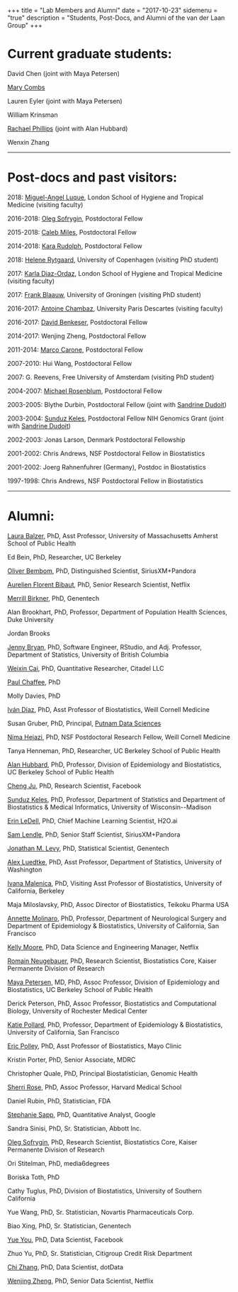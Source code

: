 +++
title = "Lab Members and Alumni"
date = "2017-10-23"
sidemenu = "true"
description = "Students, Post-Docs, and Alumni of the van der Laan Group"
+++

# Current graduate students:

David Chen (joint with Maya Petersen)

[Mary Combs](https://scholar.google.com/citations?hl=en&user=wre9B6sAAAAJ&view_op=list_works&gmla=AJsN-F7yLy66KA7lFtgbplbfWLjT8wqTkTudorfbQorsulKooTCXEZ68qpORwUdNeERtJ5oT1CIMv9qQInTxV50LbAnFaTmoTw)

Lauren Eyler (joint with Maya Petersen)

William Krinsman

[Rachael Phillips](https://www.linkedin.com/in/rachaelvphillips) (joint with
Alan Hubbard)

Wenxin Zhang

---

# Post-docs and past visitors:

2018: [Miguel-Angel
Luque](https://www.lshtm.ac.uk/aboutus/people/luque.miguel-angel), London School
of Hygiene and Tropical Medicine (visiting faculty)

2016-2018: [Oleg Sofrygin](https://divisionofresearch.kaiserpermanente.org/researchers/sofrygin-oleg), Postdoctoral Fellow

2015-2018: [Caleb Miles](https://calebhmiles.github.io/), Postdoctoral Fellow

2014-2018: [Kara Rudolph](http://www.biostat.jhsph.edu/~krudolph/), Postdoctoral
Fellow

2018: [Helene
Rytgaard](https://www.linkedin.com/in/helene-charlotte-rytgaard-996341134/),
University of Copenhagen (visiting PhD student)

2017: [Karla
Diaz-Ordaz](ihttps://www.lshtm.ac.uk/aboutus/people/diaz-ordaz.karla), London
School of Hygiene and Tropical Medicine (visiting faculty)

2017: [Frank Blaauw](https://netlify.frbl.eu/), University of Groningen
(visiting PhD student)

2016-2017: [Antoine Chambaz]( http://helios.mi.parisdescartes.fr/~chambaz),
University Paris Descartes (visiting faculty)

2016-2017: [David Benkeser](http://www.benkeserstatistics.com/), Postdoctoral
Fellow

2014-2017: Wenjing Zheng, Postdoctoral Fellow

2011-2014: [Marco Carone](http://www.marcocarone.com/), Postdoctoral Fellow

2007-2010: Hui Wang, Postdoctoral Fellow

2007: G. Reevens, Free University of Amsterdam (visiting PhD student)

2004-2007: [Michael Rosenblum](https://mrosenblumbiostat.wordpress.com/),
Postdoctoral Fellow

2003-2005: Blythe Durbin, Postdoctoral Fellow (joint with [Sandrine
Dudoit](https://www.stat.berkeley.edu/~sandrine/))

2003-2004: [Sunduz Keles](http://www.sunduzkeles.org/), Postdoctoral Fellow NIH
Genomics Grant (joint with [Sandrine
Dudoit](https://www.stat.berkeley.edu/~sandrine/))

2002-2003: Jonas Larson, Denmark Postdoctoral Fellowship

2001-2002: Chris Andrews, NSF Postdoctoral Fellow in Biostatistics

2001-2002: Joerg Rahnenfuhrer (Germany), Postdoc in Biostatistics

1997-1998: Chris Andrews, NSF Postdoctoral Fellow in Biostatistics

---

# Alumni:

[Laura Balzer](https://www.umass.edu/sphhs/person/faculty/laura-b-balzer), PhD,
Asst Professor, University of Massachusetts Amherst School of Public Health

Ed Bein, PhD, Researcher, UC Berkeley

[Oliver Bembom](https://www.linkedin.com/in/oliver-b-aa90533/), PhD,
Distinguished Scientist, SiriusXM+Pandora

[Aurelien Florent Bibaut](https://www.linkedin.com/in/aurelien-bibaut/), PhD,
Senior Research Scientist, Netflix

[Merrill Birkner](http://www.linkedin.com/pub/merrill-birkner/3/64/7b0), PhD,
Genentech

Alan Brookhart, PhD, Professor, Department of Population Health Sciences, Duke
University

Jordan Brooks

[Jenny Bryan](https://jennybryan.org/about/), PhD, Software Engineer, RStudio,
and Adj. Professor, Department of Statistics, University of British Columbia

[Weixin Cai](https://statistics.berkeley.edu/~wcai/), PhD, Quantitative
Researcher, Citadel LLC

[Paul Chaffee](https://www.linkedin.com/in/paulchaffee/), PhD

Molly Davies, PhD

[Iván Díaz](http://vivo.med.cornell.edu/display/cwid-ild2005), PhD, Asst
Professor of Biostatistics, Weill Cornell Medicine

Susan Gruber, PhD, Principal, [Putnam Data Sciences](https://www.putnamds.com/)

[Nima Hejazi](https://nimahejazi.org), PhD, NSF Postdoctoral Research Fellow,
Weill Cornell Medicine

Tanya Henneman, PhD, Researcher, UC Berkeley School of Public Health

[Alan Hubbard](http://sph.berkeley.edu/alan-hubbard), PhD, Professor, Division
of Epidemiology and Biostatistics, UC Berkeley School of Public Health

[Cheng Ju](https://jucheng1992.github.io/), PhD, Research Scientist, Facebook

[Sunduz Keles](http://www.sunduzkeles.org/), PhD, Professor, Department of
Statistics and Department of Biostatistics & Medical Informatics, University of
Wisconsin--Madison

[Erin LeDell](https://www.linkedin.com/in/erin-ledell), PhD, Chief Machine
Learning Scientist, H2O.ai

[Sam Lendle](https://www.linkedin.com/in/samlendle/), PhD, Senior Staff
Scientist, SiriusXM+Pandora

[Jonathan M. Levy](https://www.linkedin.com/in/jonathanmarklevy/), PhD,
Statistical Scientist, Genentech

[Alex Luedtke](http://www.alexluedtke.com/), PhD, Asst Professor, Department of
Statistics, University of Washington

[Ivana Malenica](https://scholar.google.com/citations?user=kysY8qoAAAAJ&hl=en&oi=ao),
PhD, Visiting Asst Professor of Biostatistics, University of California,
Berkeley

Maja Miloslavsky, PhD, Assoc Director of Biostatistics, Teikoku Pharma USA

[Annette Molinaro](https://profiles.ucsf.edu/annette.molinaro), PhD, Professor,
Department of Neurological Surgery and Department of Epidemiology
& Biostatistics, University of California, San Francisco

[Kelly Moore](https://www.linkedin.com/in/kellylmoore1/), PhD, Data Science
and Engineering Manager, Netflix

[Romain
Neugebauer](https://divisionofresearch.kaiserpermanente.org/researchers/neugebauer-romain),
PhD, Research Scientist, Biostatistics Core, Kaiser Permanente Division of
Research

[Maya Petersen](http://sph.berkeley.edu/maya-petersen), MD, PhD, Assoc
Professor, Division of Epidemiology and Biostatistics, UC Berkeley School of
Public Health

Derick Peterson, PhD, Assoc Professor, Biostatistics and Computational Biology,
University of Rochester Medical Center

[Katie Pollard](http://docpollard.org/), PhD, Professor, Department of
Epidemiology & Biostatistics, University of California, San Francisco

[Eric Polley](https://www.mayo.edu/research/faculty/polley-eric-c-ph-d/bio-20316771),
PhD, Asst Professor of Biostatistics, Mayo Clinic

Kristin Porter, PhD, Senior Associate, MDRC

Christopher Quale, PhD, Principal Biostatistician, Genomic Health

[Sherri Rose](http://drsherrirose.com/), PhD, Assoc Professor, Harvard Medical
School

Daniel Rubin, PhD, Statistician, FDA

[Stephanie Sapp](http://www.stephaniesapp.com/), PhD, Quantitative Analyst,
Google

Sandra Sinisi, PhD, Sr. Statistician, Abbott Inc.

[Oleg
Sofrygin](https://divisionofresearch.kaiserpermanente.org/researchers/sofrygin-oleg),
PhD, Research Scientist, Biostatistics Core, Kaiser Permanente Division of
Research

Ori Stitelman, PhD, media6degrees

Boriska Toth, PhD

Cathy Tuglus, PhD, Division of Biostatistics, University of Southern California

Yue Wang, PhD, Sr. Statistician, Novartis Pharmaceuticals Corp.

Biao Xing, PhD, Sr. Statistician, Genentech

[Yue You](https://www.linkedin.com/in/yue-you/), PhD, Data Scientist, Facebook

Zhuo Yu, PhD, Sr. Statistician, Citigroup Credit Risk Department

[Chi Zhang](https://www.linkedin.com/in/chi-zhang-83b59195/), PhD, Data
Scientist, dotData

[Wenjing Zheng](https://www.linkedin.com/in/wenjing-zheng-3b779452/), PhD,
Senior Data Scientist, Netflix
